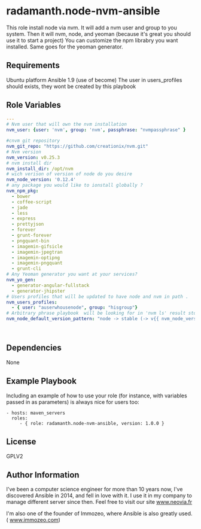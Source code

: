 radamanth.node-nvm-ansible
=========

This role install node via nvm.
It will add a nvm user and group to you system.
Then it will nvm, node, and yeoman (because it's great you should use it to start a project) 
You can customize the npm librabry you want installed.
Same goes for the yeoman generator.



Requirements
------------

Ubuntu platform
Ansible 1.9 (use of become) 
The user in users_profiles should exists, they wont be created by this playbook

Role Variables
--------------

```yaml
---
# Nvm user that will own the nvm installation
nvm_user: {user: 'nvm', group: 'nvm', passphrase: "nvmpassphrase" }

#cnvm git repository 
nvm_git_repo: "https://github.com/creationix/nvm.git"
# Nvm version
nvm_version: v0.25.3
# nvm install dir
nvm_install_dir: /opt/nvm
# wich verison of version of node do you desire 
nvm_node_version: '0.12.4'
# any package you would like to ionstall globally ? 
nvm_npm_pkg:
  - bower
  - coffee-script
  - jade
  - less
  - express
  - prettyjson
  - forever
  - grunt-forever
  - pngquant-bin
  - imagemin-gifsicle
  - imagemin-jpegtran
  - imagemin-optipng
  - imagemin-pngquant
  - grunt-cli
# Any Yeoman generator you want at your services?
nvm_yo_gen:
  - generator-angular-fullstack
  - generator-jhipster
# Users profiles that will be updated to have node and nvm in path .
nvm_users_profiles: 
  - { user: "auserwhousenode", group: "hisgroup"}
# Arbitrary phrase playbook  will be looking for in 'nvm ls' result stdout 
nvm_node_default_version_pattern: "node -> stable (-> v{{ nvm_node_version }}) (default)"




```

Dependencies
------------

None


Example Playbook
----------------

Including an example of how to use your role (for instance, with variables passed in as parameters) is always nice for users too:

    - hosts: maven_servers
      roles:
         - { role: radamanth.node-nvm-ansible, version: 1.0.0 }

License
-------

GPLV2

Author Information
------------------


I've been a computer science engineer for more than 10 years now, I've discovered Ansible in 2014, and fell in love with it. I use it in my company to manage different server since then. Feel free to visit our site www.neovia.fr

I'm also one of the founder of Immozeo, where Ansible is also greatly used. ( www.immozeo.com)

